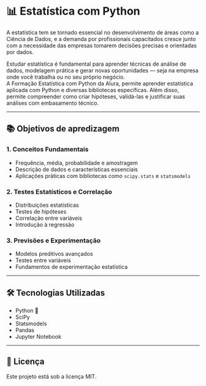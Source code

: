 # 📊 Estatística com Python

A estatística tem se tornado essencial no desenvolvimento de áreas como a Ciência de Dados, e a demanda por profissionais capacitados cresce junto com a necessidade das empresas tomarem decisões precisas e orientadas por dados.

Estudar estatística é fundamental para aprender técnicas de análise de dados, modelagem prática e gerar novas oportunidades — seja na empresa onde você trabalha ou no seu próprio negócio.  
A Formação Estatística com Python da Alura, permite aprender estatística aplicada com Python e diversas bibliotecas específicas. Além disso, permite compreender como criar hipóteses, validá-las e justificar suas análises com embasamento técnico.

---

## 📚 Objetivos de apredizagem

### 1. Conceitos Fundamentais
- Frequência, média, probabilidade e amostragem
- Descrição de dados e características essenciais
- Aplicações práticas com bibliotecas como `scipy.stats` e `statsmodels`

### 2. Testes Estatísticos e Correlação
- Distribuições estatísticas
- Testes de hipóteses
- Correlação entre variáveis
- Introdução à regressão

### 3. Previsões e Experimentação
- Modelos preditivos avançados
- Testes entre variáveis
- Fundamentos de experimentação estatística

---

## 🛠️ Tecnologias Utilizadas
- Python 🐍
- SciPy
- Statsmodels
- Pandas
- Jupyter Notebook

---
## 📄 Licença
Este projeto está sob a licença MIT.
